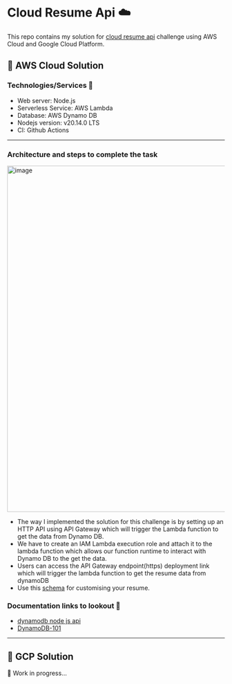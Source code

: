 # Cloud Resume Api ☁️

This repo contains my solution for [cloud resume api](https://cloudresumeapi.dev) challenge using AWS Cloud and Google Cloud Platform.

## 🥇 AWS Cloud Solution

### Technologies/Services 🚀

- Web server: Node.js
- Serverless Service: AWS Lambda
- Database: AWS Dynamo DB
- Nodejs version: v20.14.0 LTS
- CI: Github Actions
___

### Architecture and steps to complete the task

<img width="800" alt="image" src="https://github.com/rohit1101/Cloud-Resume-Api-/assets/37110560/d727e75b-4a0f-4def-a909-e9d500833643">


- The way I implemented the solution for this challenge is by setting up an HTTP API using API Gateway which will trigger the Lambda function to get the data from Dynamo DB.
- We have to create an IAM Lambda execution role and attach it to the lambda function which allows our function runtime to interact with Dynamo DB to the get the data.
- Users can access the API Gateway endpoint(https) deployment link which will trigger the lambda function to get the resume data from dynamoDB
- Use this [schema](https://jsonresume.org/schema) for customising your resume.


### Documentation links to lookout 👀 

- [dynamodb node js api](https://docs.aws.amazon.com/AWSJavaScriptSDK/v3/latest/Package/-aws-sdk-lib-dynamodb/)
- [DynamoDB-101](https://docs.aws.amazon.com/amazondynamodb/latest/developerguide/GettingStartedDynamoDB.html)

---

## 🥇 GCP Solution

🚧 Work in progress... 

